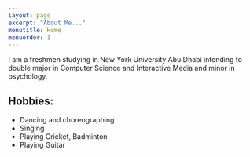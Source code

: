 ```yaml
---
layout: page
excerpt: "About Me..."
menutitle: Home
menuorder: 1
---
```


I am a freshmen studying in New York University Abu Dhabi intending to double major in Computer Science and Interactive Media and minor in psychology. 

## Hobbies:

- Dancing and choreographing
- Singing
- Playing Cricket, Badminton
- Playing Guitar

